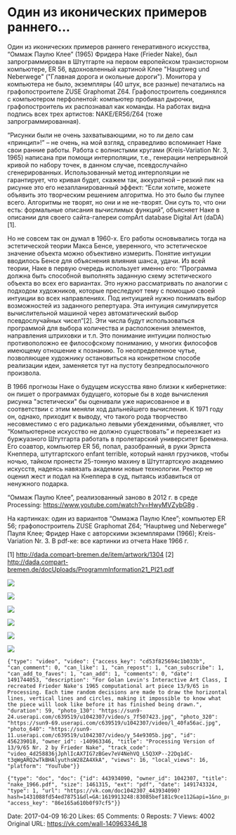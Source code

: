 # Один из иконических примеров раннего...

Один из иконических примеров раннего генеративного искусства, “Оммаж Паулю Клее” (1965) Фридера Наке (Frieder Nake), был запрограммирован в Штутгарте на первом европейском транзисторном компьютере, ER 56, вдохновленный картиной Клее "Hauptweg und Neberwege" ("Главная дорога и окольные дороги"). Монитора у компьютера не было, экземпляры (40 штук, все разные) печатались на графопостроителе ZUSE Graphomat Z64. Графопостроитель соединялся с компьютером перфолентой: компьютер пробивал дырочки, графопостроитель их распознавал как команды. На работах видна подпись всех трех артистов: NAKE/ER56/Z64 (тоже запрограммированная).

“Рисунки были не очень захватывающими, но то ли дело сам «принцип»!” – не очень, на мой взгляд, справедливо вспоминает Наке свои ранние работы. Работа с волнистыми кругами (Kreis-Variation Nr. 3, 1965) написана при помощи интерполяции, т.е., генерации непрерывной кривой по набору точек, в данном случае, псевдослучайно сгенерированных. Использованный метод интерполяции не гарантирует, что кривая будет, скажем так, аккуратной – резкий пик на рисунке это его незапланированный эффект: “Если хотите, можете объявить это творческим решением алгоритма. Но это было бы глупее всего. Алгоритмы не творят, но они и не не-творят. Они суть то, что они есть: формальные описания вычислимых функций”, объясняет Наке в описании для своего сайта-галереи compArt database Digital Art (daDA)[1].

Но не совсем так он думал в 1960-х. Его работы основывались тогда на эстетической теории Макса Бенсе, уверенного, что эстетическое значение объекта можно объективно измерить. Понятие интуиции вводилось Бенсе для объяснения влияния шанса, удачи. Из всей теории, Наке в первую очередь использует именно его: “Программа должна быть способной выполнять заданную схему эстетического объекта во всех его вариантах. Это нужно рассматривать по аналогии с подходом художников, которые преследуют тему с помощью своей интуиции во всех направлениях. Под интуицией нужно понимать выбор возможностей из заданного репертуара. Эта интуиция симулируется вычислительной машиной через автоматический выбор псевдослучайных чисел”[2]. Эти числа будут использоваться программой для выбора количества и расположения элементов, направления штриховки и т.п. Это понимание интуиции полностью противоположно ее философскому пониманию, у многих философов имеющему отношение к познанию. То неопределенное чутье, позволяющее художнику остановиться на конкретном способе реализации идеи, заменяется тут на пустоту безпредпосылочного произвола.

В 1966 прогнозы Наке о будущем искусства явно близки к кибернетике: он пишет о программах будущего, которые бы в ходе вычисления рисунка "эстетически" бы оценивали уже нарисованное и в соответствии с этим меняли ход дальнейшего вычисления. К 1971 году он, однако, приходит к выводу, что такого рода творчество несовместимо с его радикально левыми убеждениями, объявляет, что “Компьютерное искусство не должно существовать” и переезжает из буржуазного Штутгарта работать в пролетарский университет Бремена. Его соавтор, компьютер ER 56, попал, разобранный, в руки Эрнста Кнеппера, штутгартского enfant terrible, который нанял грузчиков, чтобы ночью, тайком пронести 25-тонную махину в Штутгартскую академию искусств, надеясь навязать академии новые технологии. Ректор не оценил жест и подал на Кнеппера в суд, пытаясь избавиться от ненужного подарка.

“Оммаж Паулю Клее”, реализованный заново в 2012 г. в среде Processing: https://www.youtube.com/watch?v=HwyMVZybG8g .

На картинках: один из вариантов “Оммажа Паулю Клее”; компьютер ER 56; графопостроитель ZUSE Graphomat Z64; “Hauptweg und Neberwege” Пауля Клее; Фридер Наке с авторскими экземплярами (1966); Kreis-Variation Nr. 3.
В pdf-ке: все картинки из отчета Наке 1966 г.

[1] http://dada.compart-bremen.de/item/artwork/1304
[2] http://dada.compart-bremen.de/docUploads/ProgrammInformation21_PI21.pdf

![](attachments/456239036.jpg)

![](attachments/456239037.jpg)

![](attachments/456239042.jpg)

![](attachments/456239039.jpg)

![](attachments/456239040.jpg)

![](attachments/456239041.jpg)

```
{"type": "video", "video": {"access_key": "cd53f825694c1b033b", "can_comment": 0, "can_like": 1, "can_repost": 1, "can_subscribe": 1, "can_add_to_faves": 1, "can_add": 1, "comments": 0, "date": 1491744053, "description": "For Golan Levin's Interactive Art Class, I recreated Frieder Nake's 1965 computational art piece 13/9/65 in Processing. Each time random decisions are made to draw the horizontal lines, vertical lines and circles, making it impossible to know what the piece will look like before it has finished being drawn.", "duration": 59, "photo_130": "https://sun9-24.userapi.com/c639519/u1042307/video/s_7f507423.jpg", "photo_320": "https://sun9-69.userapi.com/c639519/u1042307/video/l_40fa56ac.jpg", "photo_640": "https://sun9-11.userapi.com/c639519/u1042307/video/y_54e9305b.jpg", "id": 456239018, "owner_id": -140963346, "title": "Processing Version of 13/9/65 Nr. 2 by Frieder Nake", "track_code": "video_4d258836jJphlIcAX7IG7zBGev7eV4NehVQ_L5Q3XP--22Dq1dC-t3qWgARQ2wTkBHAlyuthsW28ZA4XkA", "views": 16, "local_views": 16, "platform": "YouTube"}}
```

```
{"type": "doc", "doc": {"id": 443934090, "owner_id": 1042307, "title": "nake_1966.pdf", "size": 1461315, "ext": "pdf", "date": 1491743324, "type": 1, "url": "https://vk.com/doc1042307_443934090?hash=1431088fd54ed78751&dl=GA:1619913248:83085bef181c9ce112&api=1&no_preview=1", "access_key": "86e165a610b0f97cf5"}}
```

Date: 2017-04-09 16:20
Likes: 65
Comments: 0
Reposts: 7
Views: 4002
Original URL: https://vk.com/wall-140963346_18

